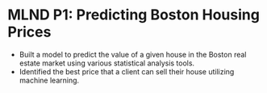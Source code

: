 MLND P1: Predicting Boston Housing Prices
=========================================
* Built a model to predict the value of a given house in the Boston real estate market using various statistical analysis tools. 
* Identified the best price that a client can sell their house utilizing machine learning.
